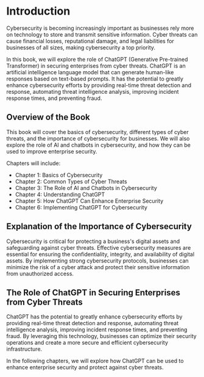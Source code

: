 Introduction
============

Cybersecurity is becoming increasingly important as businesses rely more on technology to store and transmit sensitive information. Cyber threats can cause financial losses, reputational damage, and legal liabilities for businesses of all sizes, making cybersecurity a top priority.

In this book, we will explore the role of ChatGPT (Generative Pre-trained Transformer) in securing enterprises from cyber threats. ChatGPT is an artificial intelligence language model that can generate human-like responses based on text-based prompts. It has the potential to greatly enhance cybersecurity efforts by providing real-time threat detection and response, automating threat intelligence analysis, improving incident response times, and preventing fraud.

Overview of the Book
--------------------

This book will cover the basics of cybersecurity, different types of cyber threats, and the importance of cybersecurity for businesses. We will also explore the role of AI and chatbots in cybersecurity, and how they can be used to improve enterprise security.

Chapters will include:

* Chapter 1: Basics of Cybersecurity
* Chapter 2: Common Types of Cyber Threats
* Chapter 3: The Role of AI and Chatbots in Cybersecurity
* Chapter 4: Understanding ChatGPT
* Chapter 5: How ChatGPT Can Enhance Enterprise Security
* Chapter 6: Implementing ChatGPT for Cybersecurity

Explanation of the Importance of Cybersecurity
----------------------------------------------

Cybersecurity is critical for protecting a business's digital assets and safeguarding against cyber threats. Effective cybersecurity measures are essential for ensuring the confidentiality, integrity, and availability of digital assets. By implementing strong cybersecurity protocols, businesses can minimize the risk of a cyber attack and protect their sensitive information from unauthorized access.

The Role of ChatGPT in Securing Enterprises from Cyber Threats
--------------------------------------------------------------

ChatGPT has the potential to greatly enhance cybersecurity efforts by providing real-time threat detection and response, automating threat intelligence analysis, improving incident response times, and preventing fraud. By leveraging this technology, businesses can optimize their security operations and create a more secure and efficient cybersecurity infrastructure.

In the following chapters, we will explore how ChatGPT can be used to enhance enterprise security and protect against cyber threats.
